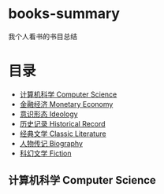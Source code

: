 # books-summary
我个人看书的书目总结


# 目录
* [计算机科学 Computer Science]()
* [金融经济 Monetary Economy]()
* [意识形态 Ideology]()
* [历史记录 Historical Record]()
* [经典文学 Classic Literature]()
* [人物传记 Biography]()
* [科幻文学 Fiction]()


## 计算机科学 Computer Science